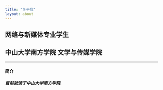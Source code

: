 ```yaml
--- 
title: "关于我"
layout: about
--- 
```

## 网络与新媒体专业学生
## 中山大学南方学院 文学与传媒学院
---
#### 简介
##### 目前就读于中山大学南方学院



